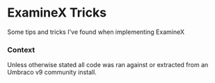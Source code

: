 # ExamineX Tricks

Some tips and tricks I've found when implementing ExamineX

### Context

Unless otherwise stated all code was ran against or extracted from an Umbraco v9 community install.

